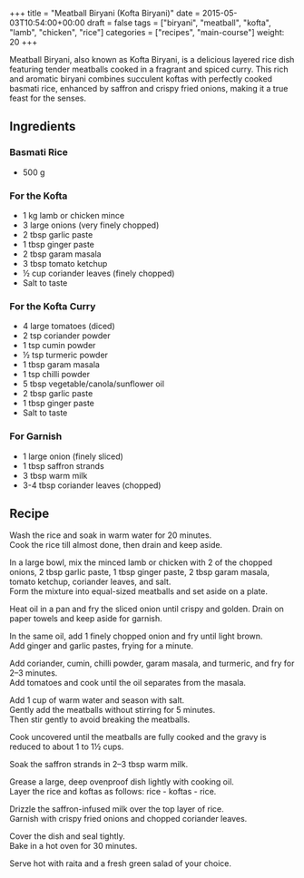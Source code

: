 +++
title = "Meatball Biryani (Kofta Biryani)"
date = 2015-05-03T10:54:00+00:00
draft = false
tags = ["biryani", "meatball", "kofta", "lamb", "chicken", "rice"]
categories = ["recipes", "main-course"]
weight: 20
+++

Meatball Biryani, also known as Kofta Biryani, is a delicious layered rice dish featuring tender meatballs cooked in a fragrant and spiced curry. This rich and aromatic biryani combines succulent koftas with perfectly cooked basmati rice, enhanced by saffron and crispy fried onions, making it a true feast for the senses.

## Ingredients

### Basmati Rice  
- 500 g  

### For the Kofta  
- 1 kg lamb or chicken mince  
- 3 large onions (very finely chopped)  
- 2 tbsp garlic paste  
- 1 tbsp ginger paste  
- 2 tbsp garam masala  
- 3 tbsp tomato ketchup  
- ½ cup coriander leaves (finely chopped)  
- Salt to taste  

### For the Kofta Curry  
- 4 large tomatoes (diced)  
- 2 tsp coriander powder  
- 1 tsp cumin powder  
- ½ tsp turmeric powder  
- 1 tbsp garam masala  
- 1 tsp chilli powder  
- 5 tbsp vegetable/canola/sunflower oil  
- 2 tbsp garlic paste  
- 1 tbsp ginger paste  
- Salt to taste  

### For Garnish  
- 1 large onion (finely sliced)  
- 1 tbsp saffron strands  
- 3 tbsp warm milk  
- 3-4 tbsp coriander leaves (chopped)  

## Recipe

Wash the rice and soak in warm water for 20 minutes.  
Cook the rice till almost done, then drain and keep aside.  

In a large bowl, mix the minced lamb or chicken with 2 of the chopped onions, 2 tbsp garlic paste, 1 tbsp ginger paste, 2 tbsp garam masala, tomato ketchup, coriander leaves, and salt.  
Form the mixture into equal-sized meatballs and set aside on a plate.  

Heat oil in a pan and fry the sliced onion until crispy and golden. Drain on paper towels and keep aside for garnish.  

In the same oil, add 1 finely chopped onion and fry until light brown.  
Add ginger and garlic pastes, frying for a minute.  

Add coriander, cumin, chilli powder, garam masala, and turmeric, and fry for 2–3 minutes.  
Add tomatoes and cook until the oil separates from the masala.  

Add 1 cup of warm water and season with salt.  
Gently add the meatballs without stirring for 5 minutes.  
Then stir gently to avoid breaking the meatballs.  

Cook uncovered until the meatballs are fully cooked and the gravy is reduced to about 1 to 1½ cups.  

Soak the saffron strands in 2–3 tbsp warm milk.  

Grease a large, deep ovenproof dish lightly with cooking oil.  
Layer the rice and koftas as follows: rice - koftas - rice.  

Drizzle the saffron-infused milk over the top layer of rice.  
Garnish with crispy fried onions and chopped coriander leaves.  

Cover the dish and seal tightly.  
Bake in a hot oven for 30 minutes.  

Serve hot with raita and a fresh green salad of your choice.  
